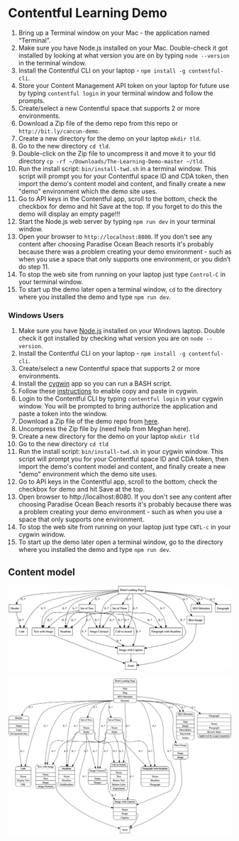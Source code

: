 # Contentful Learning Demo

1. Bring up a Terminal window on your Mac - the application named “Terminal”.
2. Make sure you have Node.js installed on your Mac. Double-check it got installed by looking at what version you are on by typing `node --version` in the terminal window.
3. Install the Contentful CLI on your laptop - `npm install -g contentful-cli`.
4. Store your Content Management API token on your laptop for future use by typing `contentful login` in your terminal window and follow the prompts.
5. Create/select a new Contentful space that supports 2 or more environments.
6. Download a Zip file of the demo repo from this repo or `http://bit.ly/cancun-demo`.
7. Create a new directory for the demo on your laptop `mkdir tld`.
8. Go to the new directory `cd tld`.
9. Double-click on the Zip file to uncompress it and move it to your tld directory `cp -rf ~/Downloads/The-Learning-Demo-master ~/tld`.
10. Run the install script: `bin/install-twd.sh` in a terminal window. This script will prompt you for your Contentful space ID and CDA token, then import the demo's content model and content, and finally create a new "demo" environment which the demo site uses.
11. Go to API keys in the Contentful app, scroll to the bottom, check the checkbox for demo and hit Save at the top. If you forget to do this the demo will display an empty page!!!
12. Start the Node.js web server by typing `npm run dev` in your terminal window.
13. Open your browser to `http://localhost:8080`. If you don't see any content after choosing Paradise Ocean Beach resorts it's probably because there was a problem creating your demo environment - such as when you use a space that only supports one environment, or you didn’t do step 11.
14. To stop the web site from running on your laptop just type `Control-C` in your terminal window.
15. To start up the demo later open a terminal window, `cd` to the directory where you installed the demo and type `npm run dev`.

### Windows Users

1. Make sure you have [Node.js](https://blog.teamtreehouse.com/install-node-js-npm-windows) installed on your Windows laptop. Double check it got installed by checking what version you are on `node --version`.
2. Install the Contentful CLI on your laptop - `npm install -g contentful-cli`.
3. Create/select a new Contentful space that supports 2 or more environments.
4. Install the [cygwin](https://cygwin.com/install.html) app so you can run a BASH script.
5. Follow these [instructions](https://www.question-defense.com/2009/04/01/how-to-copy-and-paste-from-the-cygwin-bash-prompt) to enable copy and paste in cygwin.
6. Login to the Contentful CLI by typing `contentful login` in your cygwin window. You will be prompted to bring authorize the application and paste a token into the window.
7. Download a Zip file of the demo repo from [here](https://drive.google.com/open?id=1HuDzmlksLzz4ZQ3tEnL0xRPIDIru-N_U).
8. Uncompress the Zip file by (need help from Meghan here).
9. Create a new directory for the demo on your laptop `mkdir tld`
10. Go to the new directory `cd tld`
11. Run the install script: `bin/install-twd.sh` in your cygwin window. This script will prompt you for your Contentful space ID and CDA token, then import the demo's content model and content, and finally create a new "demo" environment which the demo site uses.
12. Go to API keys in the Contentful app, scroll to the bottom, check the checkbox for demo and hit Save at the top. 
13. Open browser to http://localhost:8080. If you don't see any content after choosing Paradise Ocean Beach resorts it's probably because there was a problem creating your demo environment - such as when you use a space that only supports one environment.
14. To stop the web site from running on your laptop just type `CNTL-c` in your cygwin window.
15. To start up the demo later open a terminal window, go to the directory where you installed the demo and type `npm run dev`.


## Content model

![Content model simple](./winning-demo-content-model-simple.png)

![Content model full](./winning-demo-content-model.png)

